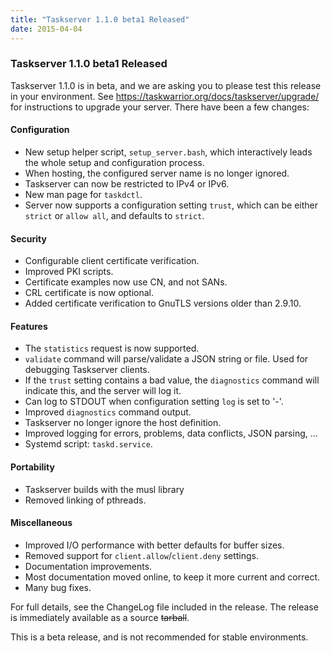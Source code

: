 ```yaml
---
title: "Taskserver 1.1.0 beta1 Released"
date: 2015-04-04
---
```


### Taskserver 1.1.0 beta1 Released 

Taskserver 1.1.0 is in beta, and we are asking you to please test this release in your environment.
See https://taskwarrior.org/docs/taskserver/upgrade/ for instructions to upgrade your server.
There have been a few changes:

#### Configuration

- New setup helper script, `setup_server.bash`, which interactively leads the whole setup and configuration process.
- When hosting, the configured server name is no longer ignored.
- Taskserver can now be restricted to IPv4 or IPv6.
- New man page for `taskdctl`.
- Server now supports a configuration setting `trust`, which can be either `strict` or `allow all`, and defaults to `strict`.

#### Security

- Configurable client certificate verification.
- Improved PKI scripts.
- Certificate examples now use CN, and not SANs.
- CRL certificate is now optional.
- Added certificate verification to GnuTLS versions older than 2.9.10.

#### Features

- The `statistics` request is now supported.
- `validate` command will parse/validate a JSON string or file.
  Used for debugging Taskserver clients.
- If the `trust` setting contains a bad value, the `diagnostics` command will indicate this, and the server will log it.
- Can log to STDOUT when configuration setting `log` is set to '-'.
- Improved `diagnostics` command output.
- Taskserver no longer ignore the host definition.
- Improved logging for errors, problems, data conflicts, JSON parsing, ...
- Systemd script: `taskd.service`.

#### Portability

- Taskserver builds with the musl library
- Removed linking of pthreads.

#### Miscellaneous

- Improved I/O performance with better defaults for buffer sizes.
- Removed support for `client.allow`/`client.deny` settings.
- Documentation improvements.
- Most documentation moved online, to keep it more current and correct.
- Many bug fixes.

For full details, see the ChangeLog file included in the release.
The release is immediately available as a source ~~tarball~~.

This is a beta release, and is not recommended for stable environments.
